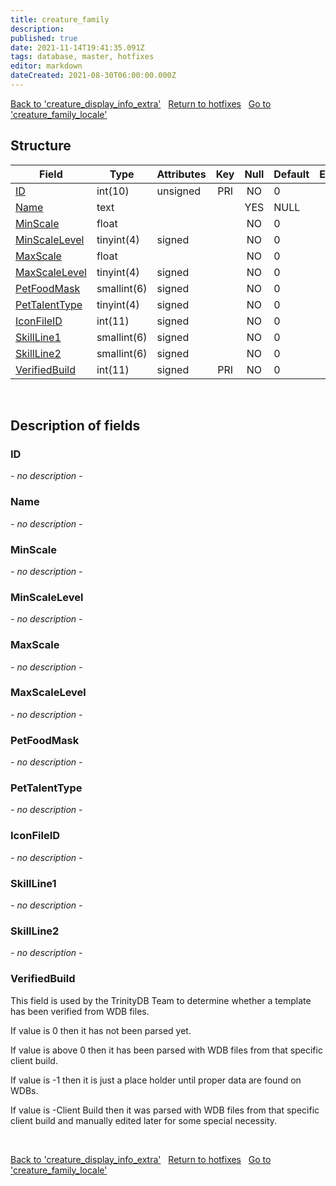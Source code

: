 ```yaml
---
title: creature_family
description: 
published: true
date: 2021-11-14T19:41:35.091Z
tags: database, master, hotfixes
editor: markdown
dateCreated: 2021-08-30T06:00:00.000Z
---
```


<a href="https://trinitycore.info/en/database/master/hotfixes/creature_display_info_extra" class="mt-5 v-btn v-btn--depressed v-btn--flat v-btn--outlined theme--light v-size--default darkblue--text text--lighten-3"><span class="v-btn__content"><i aria-hidden="true" class="v-icon notranslate v-icon--left mdi mdi-arrow-left theme--light"></i><span>Back to 'creature_display_info_extra'</span></span></a>&nbsp;&nbsp;&nbsp;<a href="https://trinitycore.info/en/database/master/hotfixes/home" class="mt-5 v-btn v-btn--depressed v-btn--flat v-btn--outlined theme--light v-size--default darkblue--text text--lighten-3"><span class="v-btn__content"><i aria-hidden="true" class="v-icon notranslate v-icon--left mdi mdi-home-outline theme--light"></i><span>Return to hotfixes</span></span></a>&nbsp;&nbsp;&nbsp;<a href="https://trinitycore.info/en/database/master/hotfixes/creature_family_locale" class="mt-5 v-btn v-btn--depressed v-btn--flat v-btn--outlined theme--light v-size--default darkblue--text text--lighten-3"><span class="v-btn__content"><span>Go to 'creature_family_locale'</span><i aria-hidden="true" class="v-icon notranslate v-icon--right mdi mdi-arrow-right theme--light"></i></span></a>

## Structure

| Field | Type | Attributes | Key | Null | Default | Extra | Comment |
| --- | --- | --- | :---: | :---: | --- | --- | --- |
| [ID](#id) | int(10) | unsigned | PRI | NO | 0 |  |  |
| [Name](#name) | text |  |  | YES | NULL |  |  |
| [MinScale](#minscale) | float |  |  | NO | 0 |  |  |
| [MinScaleLevel](#minscalelevel) | tinyint(4) | signed |  | NO | 0 |  |  |
| [MaxScale](#maxscale) | float |  |  | NO | 0 |  |  |
| [MaxScaleLevel](#maxscalelevel) | tinyint(4) | signed |  | NO | 0 |  |  |
| [PetFoodMask](#petfoodmask) | smallint(6) | signed |  | NO | 0 |  |  |
| [PetTalentType](#pettalenttype) | tinyint(4) | signed |  | NO | 0 |  |  |
| [IconFileID](#iconfileid) | int(11) | signed |  | NO | 0 |  |  |
| [SkillLine1](#skillline1) | smallint(6) | signed |  | NO | 0 |  |  |
| [SkillLine2](#skillline2) | smallint(6) | signed |  | NO | 0 |  |  |
| [VerifiedBuild](#verifiedbuild) | int(11) | signed | PRI | NO | 0 |  |  |
&nbsp;
## Description of fields

### ID
*- no description -*
&nbsp;

### Name
*- no description -*
&nbsp;

### MinScale
*- no description -*
&nbsp;

### MinScaleLevel
*- no description -*
&nbsp;

### MaxScale
*- no description -*
&nbsp;

### MaxScaleLevel
*- no description -*
&nbsp;

### PetFoodMask
*- no description -*
&nbsp;

### PetTalentType
*- no description -*
&nbsp;

### IconFileID
*- no description -*
&nbsp;

### SkillLine1
*- no description -*
&nbsp;

### SkillLine2
*- no description -*
&nbsp;

### VerifiedBuild
This field is used by the TrinityDB Team to determine whether a template has been verified from WDB files.

If value is 0 then it has not been parsed yet.

If value is above 0 then it has been parsed with WDB files from that specific client build.

If value is -1 then it is just a place holder until proper data are found on WDBs.

If value is -Client Build then it was parsed with WDB files from that specific client build and manually edited later for some special necessity.

&nbsp;

<a href="https://trinitycore.info/en/database/master/hotfixes/creature_display_info_extra" class="mt-5 v-btn v-btn--depressed v-btn--flat v-btn--outlined theme--light v-size--default darkblue--text text--lighten-3"><span class="v-btn__content"><i aria-hidden="true" class="v-icon notranslate v-icon--left mdi mdi-arrow-left theme--light"></i><span>Back to 'creature_display_info_extra'</span></span></a>&nbsp;&nbsp;&nbsp;<a href="https://trinitycore.info/en/database/master/hotfixes/home" class="mt-5 v-btn v-btn--depressed v-btn--flat v-btn--outlined theme--light v-size--default darkblue--text text--lighten-3"><span class="v-btn__content"><i aria-hidden="true" class="v-icon notranslate v-icon--left mdi mdi-home-outline theme--light"></i><span>Return to hotfixes</span></span></a>&nbsp;&nbsp;&nbsp;<a href="https://trinitycore.info/en/database/master/hotfixes/creature_family_locale" class="mt-5 v-btn v-btn--depressed v-btn--flat v-btn--outlined theme--light v-size--default darkblue--text text--lighten-3"><span class="v-btn__content"><span>Go to 'creature_family_locale'</span><i aria-hidden="true" class="v-icon notranslate v-icon--right mdi mdi-arrow-right theme--light"></i></span></a>

